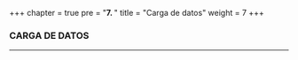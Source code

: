 +++
chapter = true
pre = "<b>7. </b>"
title = "Carga de datos"
weight = 7
+++

### CARGA DE DATOS
***